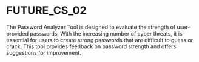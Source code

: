 # FUTURE_CS_02
The Password Analyzer Tool is designed to evaluate the strength of user-provided passwords. With the increasing number of cyber threats, it is essential for users to create strong passwords that are difficult to guess or crack. This tool provides feedback on password strength and offers suggestions for improvement.
